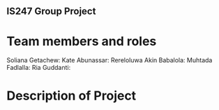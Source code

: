 ## IS247 Group Project

# Team members and roles
Soliana Getachew:
Kate Abunassar:
Rereloluwa Akin Babalola:
Muhtada Fadlalla:
Ria Guddanti:

# Description of Project






